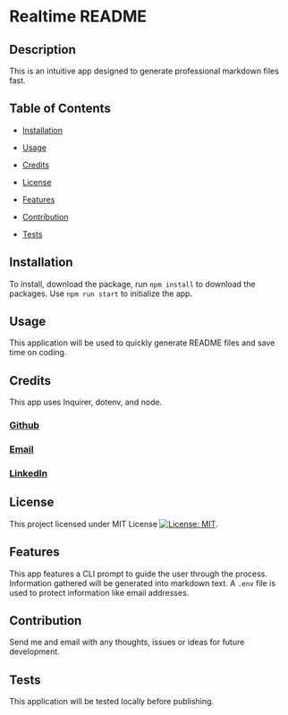 # Realtime README


  ## Description

  This is an intuitive app designed to generate professional markdown files fast.

  ## Table of Contents

  - [Installation](#installation)

  - [Usage](#usage)

  - [Credits](#credits)

  - [License](#license)

  - [Features](#features)

  - [Contribution](#contribution)

  - [Tests](#tests)

  ## Installation

  To install, download the package, run `npm install` to download the packages. Use `npm run start` to initialize the app.

  ## Usage

  This application will be used to quickly generate README files and save time on coding.

  ## Credits

  This app uses Inquirer, dotenv, and node.

  ### [Github](https://github.com/jbungurait)
  ### [Email](mailto:jbungurait@gmail.com;)
  ### [LinkedIn](https://www.linkedin.com/in/josh-ungurait-0045b352/)

  ## License

  This project licensed under MIT License [![License: MIT](https://img.shields.io/badge/License-MIT-yellow.svg)](https://opensource.org/licenses/MIT).

  ## Features

  This app features a CLI prompt to guide the user through the process. Information gathered will be generated into markdown text. A `.env` file is used to protect information like email addresses.

  ## Contribution

  Send me and email with any thoughts, issues or ideas for future development.

  ## Tests 

  This application will be tested locally before publishing.



